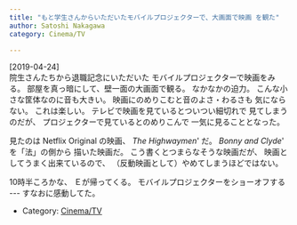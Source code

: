 ```yaml
---
title: "もと学生さんからいただいたモバイルプロジェクターで、大画面で映画 を観た"
author: Satoshi Nakagawa
category: Cinema/TV

---
```


[2019-04-24]  
 院生さんたちから退職記念にいただいた
モバイルプロジェクターで映画をみる。
部屋を真っ暗にして、壁一面の大画面で観る。
なかなかの迫力。
こんな小さな筐体なのに音も大きい。
映画にのめりこむと音のよさ・わるさも
気にならない。
これは楽しい。
テレビで映画を見ているとついつい細切れで
見てしまうのだが、
プロジェクターで見ているとのめりこんで
一気に見ることとなった。

<!--more-->

 見たのは Netflix Original の映画、
_The Highwaymen_' だ。
_Bonny and Clyde_' を「法」の側から
描いた映画だ。
こう書くとつまらなそうな映画だが、
映画としてうまく出来ているので、
（反動映画として）やめてしまうほどではない。

 10時半ころかな、
Ｅが帰ってくる。
モバイルプロジェクターをショーオフする ---
すなおに感動してた。

- Category: [Cinema/TV](/categories.html#Cinema/TV)

